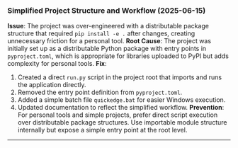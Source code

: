 ### Simplified Project Structure and Workflow (2025-06-15)
**Issue**: The project was over-engineered with a distributable package structure that required `pip install -e .` after changes, creating unnecessary friction for a personal tool.
**Root Cause**: The project was initially set up as a distributable Python package with entry points in `pyproject.toml`, which is appropriate for libraries uploaded to PyPI but adds complexity for personal tools.
**Fix**: 
1. Created a direct `run.py` script in the project root that imports and runs the application directly.
2. Removed the entry point definition from `pyproject.toml`.
3. Added a simple batch file `quickedge.bat` for easier Windows execution.
4. Updated documentation to reflect the simplified workflow.
**Prevention**: For personal tools and simple projects, prefer direct script execution over distributable package structures. Use importable module structure internally but expose a simple entry point at the root level.

---
